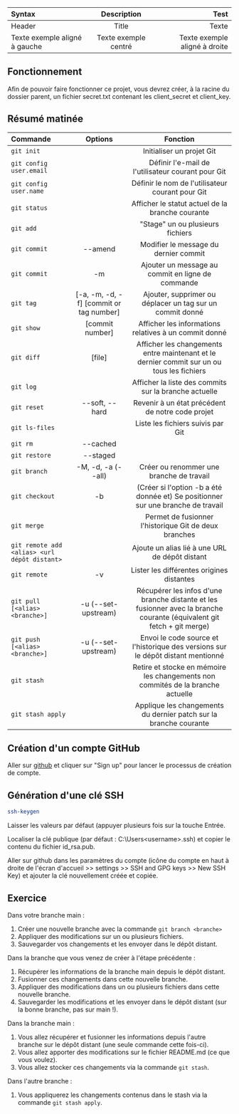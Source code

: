 

| Syntax    | Description | Test  |
| :-------- | :---------: | ----: |
| Header    | Title       | Texte |
| Texte exemple aligné à gauche | Texte exemple centré | Texte exemple aligné à droite |

## Fonctionnement

Afin de pouvoir faire fonctionner ce projet, vous devrez créer, à la racine du dossier parent, un fichier secret.txt contenant les client_secret et client_key.

## Résumé matinée

| Commande | Options | Fonction |
| :------ | :-----: | :------: |
| `git init` | | Initialiser un projet Git |
| `git config user.email` | | Définir l'e-mail de l'utilisateur courant pour Git |
| `git config user.name` | | Définir le nom de l'utilisateur courant pour Git |
| `git status` | | Afficher le statut actuel de la branche courante |
| `git add` | | "Stage" un ou plusieurs fichiers |
| `git commit` | --amend | Modifier le message du dernier commit |
| `git commit` | -m | Ajouter un message au commit en ligne de commande |
| `git tag` | [-a, -m, -d, -f] [commit or tag number] | Ajouter, supprimer ou déplacer un tag sur un commit donné |
| `git show` | [commit number] | Afficher les informations relatives à un commit donné |
| `git diff` | [file] | Afficher les changements entre maintenant et le dernier commit sur un ou tous les fichiers |
| `git log` | | Afficher la liste des commits sur la branche actuelle |
| `git reset` | --soft, --hard | Revenir à un état précédent de notre code projet |
| `git ls-files` | | Liste les fichiers suivis par Git |
| `git rm` | --cached | | Retirer un ou plusieurs fichiers de l'historique de suivi de Git |
| `git restore` | --staged | | Unstage un ou plusieurs fichiers |
| `git branch` | -M, -d, -a (--all) | Créer ou renommer une branche de travail |
| `git checkout` | -b | (Créer si l'option -b a été donnée et) Se positionner sur une branche de travail |
| `git merge` | | Permet de fusionner l'historique Git de deux branches |
| `git remote add <alias> <url dépôt distant>` | | Ajoute un alias lié à une URL de dépôt distant |
| `git remote` | -v | Lister les différentes origines distantes |
| `git pull [<alias> <branche>]` | -u (--set-upstream) | Récupérer les infos d'une branche distante et les fusionner avec la branche courante (équivalent git fetch + git merge) |
| `git push [<alias> <branche>]` | -u (--set-upstream) | Envoi le code source et l'historique des versions sur le dépôt distant mentionné
| `git stash` | | Retire et stocke en mémoire les changements non commités de la branche actuelle |
| `git stash apply` | | Applique les changements du dernier patch sur la branche courante |

## Création d'un compte GitHub

Aller sur [github](https://github.com/) et cliquer sur "Sign up" pour lancer le processus de création de compte.

## Génération d'une clé SSH
```bash
ssh-keygen
```

Laisser les valeurs par défaut (appuyer plusieurs fois sur la touche Entrée.

Localiser la clé publique (par défaut : C:\Users\<username>\.ssh\) et copier le contenu du fichier id_rsa.pub.

Aller sur github dans les paramètres du compte (icône du compte en haut à droite de l'écran d'accueil >> settings >> SSH and GPG keys >> New SSH Key) et ajouter la clé nouvellement créée et copiée.

## Exercice 

Dans votre branche main :

1. Créer une nouvelle branche avec la commande `git branch <branche>`
2. Appliquer des modifications sur un ou plusieurs fichiers.
3. Sauvegarder vos changements et les envoyer dans le dépôt distant.

Dans la branche que vous venez de créer à l'étape précédente :

1. Récupérer les informations de la branche main depuis le dépôt distant.
2. Fusionner ces changements dans cette nouvelle branche.
3. Appliquer des modifications dans un ou plusieurs fichiers dans cette nouvelle branche.
4. Sauvegarder les modifications et les envoyer dans le dépôt distant (sur la bonne branche, pas sur main !).

Dans la branche main :

1. Vous allez récupérer et fusionner les informations depuis l'autre branche sur le dépôt distant (une seule commande cette fois-ci).
2. Vous allez apporter des modifications sur le fichier README.md (ce que vous voulez).
3. Vous allez stocker ces changements via la commande `git stash`.

Dans l'autre branche :

1. Vous appliquerez les changements contenus dans le stash via la commande `git stash apply`.

